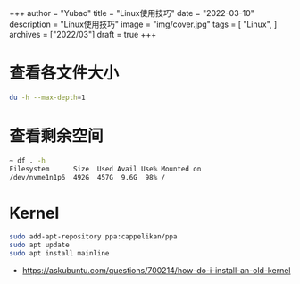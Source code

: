 
+++
author = "Yubao"
title = "Linux使用技巧"
date = "2022-03-10"
description = "Linux使用技巧"
image = "img/cover.jpg"
tags = [
    "Linux",
]
archives = ["2022/03"]
draft = true
+++

# 查看各文件大小

```sh
du -h --max-depth=1
```

# 查看剩余空间

```sh
~ df . -h
Filesystem      Size  Used Avail Use% Mounted on
/dev/nvme1n1p6  492G  457G  9.6G  98% /
```

# Kernel

```sh
sudo add-apt-repository ppa:cappelikan/ppa
sudo apt update
sudo apt install mainline
```

- https://askubuntu.com/questions/700214/how-do-i-install-an-old-kernel




